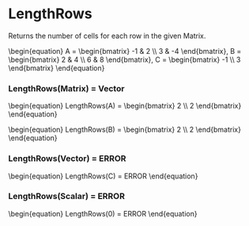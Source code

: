 # LengthRows

Returns the number of cells for each row in the given Matrix.

\begin{equation}
A = \begin{bmatrix}
    -1 & 2          \\\\
    3 & -4
\end{bmatrix}, 
B = \begin{bmatrix}
    2 & 4          \\\\
    6 & 8
\end{bmatrix}, 
C = \begin{bmatrix}
    -1 \\\\
    3
\end{bmatrix}
\end{equation}

### LengthRows(Matrix) = Vector

\begin{equation}
LengthRows(A) = \begin{bmatrix}
    2 \\\\
    2
\end{bmatrix}
\end{equation}

\begin{equation}
LengthRows(B) = \begin{bmatrix}
    2 \\\\
    2
\end{bmatrix}
\end{equation}

### LengthRows(Vector) = ERROR

\begin{equation}
LengthRows(C) = ERROR
\end{equation}

### LengthRows(Scalar) = ERROR

\begin{equation}
LengthRows(0) = ERROR
\end{equation}
